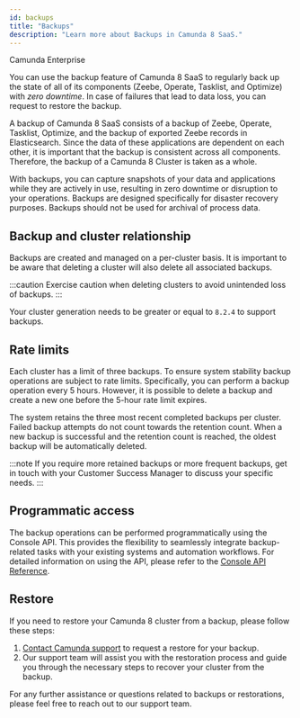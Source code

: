 ```yaml
---
id: backups
title: "Backups"
description: "Learn more about Backups in Camunda 8 SaaS."
---
```


<span class="badge badge--enterprise-only">Camunda Enterprise</span>

You can use the backup feature of Camunda 8 SaaS to regularly back up the state of all of its components (Zeebe, Operate, Tasklist, and Optimize) with _zero downtime_. In case of failures that lead to data loss, you can request to restore the backup.

A backup of Camunda 8 SaaS consists of a backup of Zeebe, Operate, Tasklist, Optimize, and the backup of exported Zeebe records in Elasticsearch. Since the data of these applications are dependent on each other, it is important that the backup is consistent across all components. Therefore, the backup of a Camunda 8 Cluster is taken as a whole.

With backups, you can capture snapshots of your data and applications while they are actively in use, resulting in zero downtime or disruption to your operations. Backups are designed specifically for disaster recovery purposes. Backups should not be used for archival of process data.

## Backup and cluster relationship

Backups are created and managed on a per-cluster basis. It is important to be aware that deleting a cluster will also delete all associated backups.

:::caution
Exercise caution when deleting clusters to avoid unintended loss of backups.
:::

Your cluster generation needs to be greater or equal to `8.2.4` to support backups.

## Rate limits

Each cluster has a limit of three backups. To ensure system stability backup operations are subject to rate limits. Specifically, you can perform a backup operation every 5 hours. However, it is possible to delete a backup and create a new one before the 5-hour rate limit expires.

The system retains the three most recent completed backups per cluster. Failed backup attempts do not count towards the retention count. When a new backup is successful and the retention count is reached, the oldest backup will be automatically deleted.

:::note
If you require more retained backups or more frequent backups, get in touch with your Customer Success Manager to discuss your specific needs.
:::

## Programmatic access

The backup operations can be performed programmatically using the Console API. This provides the flexibility to seamlessly integrate backup-related tasks with your existing systems and automation workflows. For detailed information on using the API, please refer to the [Console API Reference](/apis-tools/console-api-reference.md/).

## Restore

If you need to restore your Camunda 8 cluster from a backup, please follow these steps:

1. [Contact Camunda support](https://camunda.com/services/support/) to request a restore for your backup.
2. Our support team will assist you with the restoration process and guide you through the necessary steps to recover your cluster from the backup.

For any further assistance or questions related to backups or restorations, please feel free to reach out to our support team.
